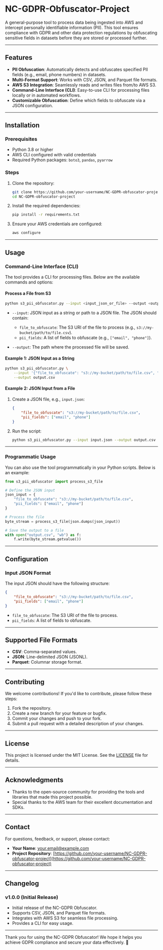 # NC-GDPR-Obfuscator-Project

A general-purpose tool to process data being ingested into AWS and intercept personally identifiable information (PII). This tool ensures compliance with GDPR and other data protection regulations by obfuscating sensitive fields in datasets before they are stored or processed further.

---

## **Features**
- **PII Obfuscation**: Automatically detects and obfuscates specified PII fields (e.g., email, phone numbers) in datasets.
- **Multi-Format Support**: Works with CSV, JSON, and Parquet file formats.
- **AWS S3 Integration**: Seamlessly reads and writes files from/to AWS S3.
- **Command-Line Interface (CLI)**: Easy-to-use CLI for processing files locally or in automated workflows.
- **Customizable Obfuscation**: Define which fields to obfuscate via a JSON configuration.

---

## **Installation**

### Prerequisites
- Python 3.8 or higher
- AWS CLI configured with valid credentials
- Required Python packages: `boto3`, `pandas`, `pyarrow`

### Steps
1. Clone the repository:
   ```bash
   git clone https://github.com/your-username/NC-GDPR-obfuscator-project.git
   cd NC-GDPR-obfuscator-project
   ```

2. Install the required dependencies:
   ```bash
   pip install -r requirements.txt
   ```

3. Ensure your AWS credentials are configured:
   ```bash
   aws configure
   ```

---

## **Usage**

### **Command-Line Interface (CLI)**

The tool provides a CLI for processing files. Below are the available commands and options:

#### **Process a File from S3**
```bash
python s3_pii_obfuscator.py --input <input_json_or_file> --output <output_file_path>
```

- `--input`: JSON input as a string or path to a JSON file. The JSON should contain:
  - `file_to_obfuscate`: The S3 URI of the file to process (e.g., `s3://my-bucket/path/to/file.csv`).
  - `pii_fields`: A list of fields to obfuscate (e.g., `["email", "phone"]`).

- `--output`: The path where the processed file will be saved.

#### **Example 1: JSON Input as a String**
```bash
python s3_pii_obfuscator.py \
    --input '{"file_to_obfuscate": "s3://my-bucket/path/to/file.csv", "pii_fields": ["email", "phone"]}' \
    --output output.csv
```

#### **Example 2: JSON Input from a File**
1. Create a JSON file, e.g., `input.json`:
   ```json
   {
       "file_to_obfuscate": "s3://my-bucket/path/to/file.csv",
       "pii_fields": ["email", "phone"]
   }
   ```

2. Run the script:
   ```bash
   python s3_pii_obfuscator.py --input input.json --output output.csv
   ```

---

### **Programmatic Usage**

You can also use the tool programmatically in your Python scripts. Below is an example:

```python
from s3_pii_obfuscator import process_s3_file

# Define the JSON input
json_input = {
    "file_to_obfuscate": "s3://my-bucket/path/to/file.csv",
    "pii_fields": ["email", "phone"]
}

# Process the file
byte_stream = process_s3_file(json.dumps(json_input))

# Save the output to a file
with open("output.csv", "wb") as f:
    f.write(byte_stream.getvalue())
```

---

## **Configuration**

### **Input JSON Format**
The input JSON should have the following structure:
```json
{
    "file_to_obfuscate": "s3://my-bucket/path/to/file.csv",
    "pii_fields": ["email", "phone"]
}
```

- `file_to_obfuscate`: The S3 URI of the file to process.
- `pii_fields`: A list of fields to obfuscate.

---

## **Supported File Formats**
- **CSV**: Comma-separated values.
- **JSON**: Line-delimited JSON (JSONL).
- **Parquet**: Columnar storage format.

---

## **Contributing**

We welcome contributions! If you'd like to contribute, please follow these steps:
1. Fork the repository.
2. Create a new branch for your feature or bugfix.
3. Commit your changes and push to your fork.
4. Submit a pull request with a detailed description of your changes.

---

## **License**

This project is licensed under the MIT License. See the [LICENSE](LICENSE) file for details.

---

## **Acknowledgments**
- Thanks to the open-source community for providing the tools and libraries that made this project possible.
- Special thanks to the AWS team for their excellent documentation and SDKs.

---

## **Contact**

For questions, feedback, or support, please contact:
- **Your Name**: [your.email@example.com](mailto:your.email@example.com)
- **Project Repository**: [https://github.com/your-username/NC-GDPR-obfuscator-project](https://github.com/your-username/NC-GDPR-obfuscator-project)

---

## **Changelog**

### **v1.0.0 (Initial Release)**
- Initial release of the NC-GDPR Obfuscator.
- Supports CSV, JSON, and Parquet file formats.
- Integrates with AWS S3 for seamless file processing.
- Provides a CLI for easy usage.

---

Thank you for using the NC-GDPR Obfuscator! We hope it helps you achieve GDPR compliance and secure your data effectively. 🚀